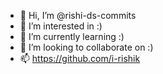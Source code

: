 - 👋 Hi, I’m @rishi-ds-commits
- 👀 I’m interested in :)
- 🌱 I’m currently learning :)
- 💞️ I’m looking to collaborate on :)
- 📫 https://github.com/i-rishik

<!---
rishi-ds-commits/rishi-ds-commits is a ✨ special ✨ repository because its `README.md` (this file) appears on your GitHub profile.
You can click the Preview link to take a look at your changes.
--->
